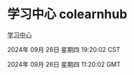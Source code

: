 # 学习中心 colearnhub
[学习中心](http://219.139.198.207:56308/colearnhub/)

2024年 09月 26日 星期四 19:20:02 CST

2024年 09月 26日 星期四 11:20:02 GMT
